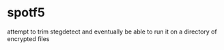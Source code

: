 spotf5
======

attempt to trim stegdetect and eventually be able to run it on a directory of encrypted files
